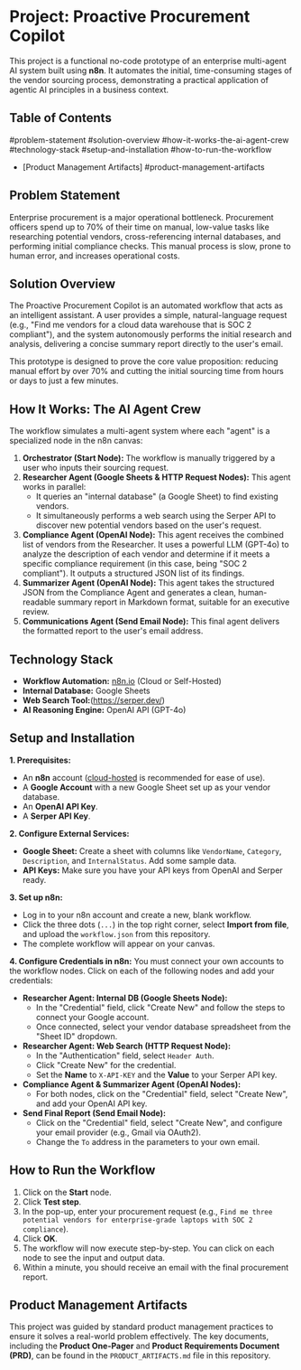 # Project: Proactive Procurement Copilot

This project is a functional no-code prototype of an enterprise multi-agent AI system built using **n8n**. It automates the initial, time-consuming stages of the vendor sourcing process, demonstrating a practical application of agentic AI principles in a business context.

## Table of Contents

#problem-statement
#solution-overview
#how-it-works-the-ai-agent-crew
#technology-stack
#setup-and-installation
#how-to-run-the-workflow
- [Product Management Artifacts]
#product-management-artifacts

## Problem Statement

Enterprise procurement is a major operational bottleneck. Procurement officers spend up to 70% of their time on manual, low-value tasks like researching potential vendors, cross-referencing internal databases, and performing initial compliance checks. This manual process is slow, prone to human error, and increases operational costs.

## Solution Overview

The Proactive Procurement Copilot is an automated workflow that acts as an intelligent assistant. A user provides a simple, natural-language request (e.g., "Find me vendors for a cloud data warehouse that is SOC 2 compliant"), and the system autonomously performs the initial research and analysis, delivering a concise summary report directly to the user's email.

This prototype is designed to prove the core value proposition: reducing manual effort by over 70% and cutting the initial sourcing time from hours or days to just a few minutes.

## How It Works: The AI Agent Crew

The workflow simulates a multi-agent system where each "agent" is a specialized node in the n8n canvas:

1.  **Orchestrator (Start Node):** The workflow is manually triggered by a user who inputs their sourcing request.
2.  **Researcher Agent (Google Sheets & HTTP Request Nodes):** This agent works in parallel:
    *   It queries an "internal database" (a Google Sheet) to find existing vendors.
    *   It simultaneously performs a web search using the Serper API to discover new potential vendors based on the user's request.
3.  **Compliance Agent (OpenAI Node):** This agent receives the combined list of vendors from the Researcher. It uses a powerful LLM (GPT-4o) to analyze the description of each vendor and determine if it meets a specific compliance requirement (in this case, being "SOC 2 compliant"). It outputs a structured JSON list of its findings.
4.  **Summarizer Agent (OpenAI Node):** This agent takes the structured JSON from the Compliance Agent and generates a clean, human-readable summary report in Markdown format, suitable for an executive review.
5.  **Communications Agent (Send Email Node):** This final agent delivers the formatted report to the user's email address.

## Technology Stack

*   **Workflow Automation:** [n8n.io](https://n8n.io/) (Cloud or Self-Hosted)
*   **Internal Database:** Google Sheets
*   **Web Search Tool:**(https://serper.dev/)
*   **AI Reasoning Engine:** OpenAI API (GPT-4o)

## Setup and Installation

**1. Prerequisites:**

*   An **n8n** account ([cloud-hosted](https://n8n.io/) is recommended for ease of use).
*   A **Google Account** with a new Google Sheet set up as your vendor database.
*   An **OpenAI API Key**.
*   A **Serper API Key**.

**2. Configure External Services:**

*   **Google Sheet:** Create a sheet with columns like `VendorName`, `Category`, `Description`, and `InternalStatus`. Add some sample data.
*   **API Keys:** Make sure you have your API keys from OpenAI and Serper ready.

**3. Set up n8n:**

*   Log in to your n8n account and create a new, blank workflow.
*   Click the three dots (`...`) in the top right corner, select **Import from file**, and upload the `workflow.json` from this repository.
*   The complete workflow will appear on your canvas.

**4. Configure Credentials in n8n:**
You must connect your own accounts to the workflow nodes. Click on each of the following nodes and add your credentials:

*   **Researcher Agent: Internal DB (Google Sheets Node):**
    *   In the "Credential" field, click "Create New" and follow the steps to connect your Google account.
    *   Once connected, select your vendor database spreadsheet from the "Sheet ID" dropdown.
*   **Researcher Agent: Web Search (HTTP Request Node):**
    *   In the "Authentication" field, select `Header Auth`.
    *   Click "Create New" for the credential.
    *   Set the **Name** to `X-API-KEY` and the **Value** to your Serper API key.
*   **Compliance Agent & Summarizer Agent (OpenAI Nodes):**
    *   For both nodes, click on the "Credential" field, select "Create New", and add your OpenAI API key.
*   **Send Final Report (Send Email Node):**
    *   Click on the "Credential" field, select "Create New", and configure your email provider (e.g., Gmail via OAuth2).
    *   Change the `To` address in the parameters to your own email.

## How to Run the Workflow

1.  Click on the **Start** node.
2.  Click **Test step**.
3.  In the pop-up, enter your procurement request (e.g., `Find me three potential vendors for enterprise-grade laptops with SOC 2 compliance`).
4.  Click **OK**.
5.  The workflow will now execute step-by-step. You can click on each node to see the input and output data.
6.  Within a minute, you should receive an email with the final procurement report.

## Product Management Artifacts

This project was guided by standard product management practices to ensure it solves a real-world problem effectively. The key documents, including the **Product One-Pager** and **Product Requirements Document (PRD)**, can be found in the `PRODUCT_ARTIFACTS.md` file in this repository.
